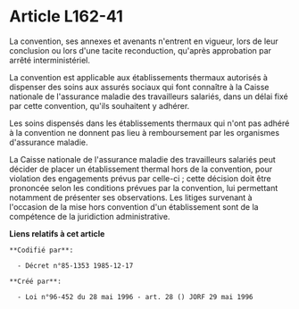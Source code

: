 # Article L162-41

La convention, ses annexes et avenants n'entrent en vigueur, lors de leur conclusion ou lors d'une tacite reconduction,
qu'après approbation par arrêté interministériel.

La convention est applicable aux établissements thermaux autorisés à dispenser des soins aux assurés sociaux qui font
connaître à la Caisse nationale de l'assurance maladie des travailleurs salariés, dans un délai fixé par cette convention,
qu'ils souhaitent y adhérer.

Les soins dispensés dans les établissements thermaux qui n'ont pas adhéré à la convention ne donnent pas lieu à remboursement
par les organismes d'assurance maladie.

La Caisse nationale de l'assurance maladie des travailleurs salariés peut décider de placer un établissement thermal hors de
la convention, pour violation des engagements prévus par celle-ci ; cette décision doit être prononcée selon les conditions
prévues par la convention, lui permettant notamment de présenter ses observations. Les litiges survenant à l'occasion de la
mise hors convention d'un établissement sont de la compétence de la juridiction administrative.

**Liens relatifs à cet article**

	**Codifié par**:

	  - Décret n°85-1353 1985-12-17

	**Créé par**:

	  - Loi n°96-452 du 28 mai 1996 - art. 28 () JORF 29 mai 1996

